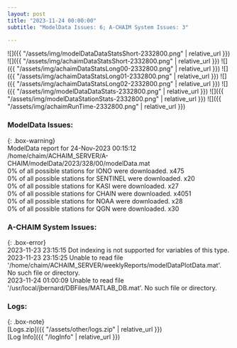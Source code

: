 ```yaml
---
layout: post
title: "2023-11-24 00:00:00"
subtitle: "ModelData Issues: 6; A-CHAIM System Issues: 3"

---
```


![]({{ "/assets/img/modelDataDataStatsShort-2332800.png" | relative_url }})
![]({{ "/assets/img/achaimDataStatsShort-2332800.png" | relative_url }})
![]({{ "/assets/img/achaimDataStatsLong00-2332800.png" | relative_url }})
![]({{ "/assets/img/achaimDataStatsLong01-2332800.png" | relative_url }})
![]({{ "/assets/img/achaimDataStatsLong02-2332800.png" | relative_url }})
![]({{ "/assets/img/modelDataDataStats-2332800.png" | relative_url }})
![]({{ "/assets/img/modelDataStationStats-2332800.png" | relative_url }})
![]({{ "/assets/img/achaimRunTime-2332800.png" | relative_url }})


### ModelData Issues:  
  
{: .box-warning}  
 ModelData report for 24-Nov-2023 00:15:12   
 /home/chaim/ACHAIM_SERVER/A-CHAIM/modelData/2023/328/00/modelData.mat   
 0% of all possible stations for IONO were downloaded. x475   
 0% of all possible stations for SENTINEL were downloaded. x20   
 0% of all possible stations for KASI were downloaded. x27   
 0% of all possible stations for CHAIN were downloaded. x4051   
 0% of all possible stations for NOAA were downloaded. x28   
 0% of all possible stations for QGN were downloaded. x30   
  
### A-CHAIM System Issues:  
  
{: .box-error}  
2023-11-23 23:15:15 Dot indexing is not supported for variables of this type.  
2023-11-23 23:15:25 Unable to read file '/home/chaim/ACHAIM_SERVER/weeklyReports/modelDataPlotData.mat'. No such file or directory.  
2023-11-24 01:00:09 Unable to read file '/usr/local/jbernard/DBFiles/MATLAB_DB.mat'. No such file or directory.  

### Logs:  
  
{: .box-note}  
[Logs.zip]({{ "/assets/other/logs.zip" | relative_url }})  
[Log Info]({{ "/logInfo" | relative_url }})  
